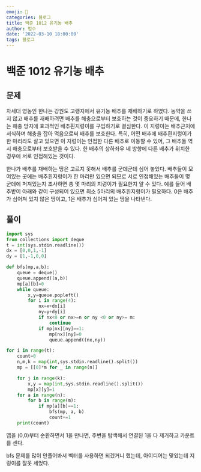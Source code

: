 ```yaml
---
emoji: 🏃
categories: 블로그
title: 백준 1012 유기농 배추
author: 범수
date: '2022-03-10 18:00:00'
tags: 블로그
---
```

<!-- 
튜토리얼, 하우 투 가이드, 설명 ,레퍼런스 
https://documentation.divio.com/tutorials/
-->

# 백준 1012 유기농 배추

## 문제

차세대 영농인 한나는 강원도 고랭지에서 유기농 배추를 재배하기로 하였다. 농약을 쓰지 않고 배추를 재배하려면 배추를 해충으로부터 보호하는 것이 중요하기 때문에, 한나는 해충 방지에 효과적인 배추흰지렁이를 구입하기로 결심한다. 이 지렁이는 배추근처에 서식하며 해충을 잡아 먹음으로써 배추를 보호한다. 특히, 어떤 배추에 배추흰지렁이가 한 마리라도 살고 있으면 이 지렁이는 인접한 다른 배추로 이동할 수 있어, 그 배추들 역시 해충으로부터 보호받을 수 있다. 한 배추의 상하좌우 네 방향에 다른 배추가 위치한 경우에 서로 인접해있는 것이다.

한나가 배추를 재배하는 땅은 고르지 못해서 배추를 군데군데 심어 놓았다. 배추들이 모여있는 곳에는 배추흰지렁이가 한 마리만 있으면 되므로 서로 인접해있는 배추들이 몇 군데에 퍼져있는지 조사하면 총 몇 마리의 지렁이가 필요한지 알 수 있다. 예를 들어 배추밭이 아래와 같이 구성되어 있으면 최소 5마리의 배추흰지렁이가 필요하다. 0은 배추가 심어져 있지 않은 땅이고, 1은 배추가 심어져 있는 땅을 나타낸다.

## 풀이

```python
import sys
from collections import deque
t = int(sys.stdin.readline())
dx = [0,0,1,-1]
dy = [1,-1,0,0]

def bfs(mp,a,b):
    queue = deque()
    queue.append((a,b))
    mp[a][b]=0
    while queue:
        x,y=queue.popleft()
        for i in range(4):
            nx=x+dx[i]
            ny=y+dy[i]
            if nx<0 or nx>=n or ny <0 or ny>= m:
                continue
            if mp[nx][ny]==1:
                mp[nx][ny]=0
                queue.append((nx,ny))

for i in range(t):
    count=0
    n,m,k = map(int,sys.stdin.readline().split())
    mp = [[0]*m for _ in range(n)]

    for j in range(k):
        x,y = map(int,sys.stdin.readline().split())
        mp[x][y]=1
    for a in range(n):
        for b in range(m):
            if mp[a][b]==1:
                bfs(mp, a, b)
                count+=1
    print(count)
```

맵을 (0,0)부터 순환하면서 1을 만나면, 주변을 탐색해서 연결된 1을 다 제거하고 카운트를 센다.

bfs 문제를 많이 안풀어봐서 벡터를 사용하면 되겠거니 했는데, 아이디어는 맞았는데 지렁이를 잘못 세었다.